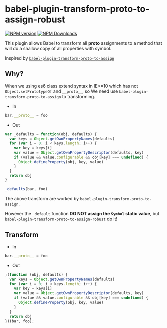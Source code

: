 # babel-plugin-transform-proto-to-assign-robust

<!--[![build status](https://img.shields.io/travis/imcuttle/babel-plugin-transform-proto-to-assign-robust/master.svg?style=flat-square)](https://travis-ci.org/imcuttle/babel-plugin-transform-proto-to-assign-robust)-->

[![NPM version](https://img.shields.io/npm/v/babel-plugin-transform-proto-to-assign-robust.svg?style=flat-square)](https://www.npmjs.com/package/babel-plugin-transform-proto-to-assign-robust)
[![NPM Downloads](https://img.shields.io/npm/dm/babel-plugin-transform-proto-to-assign-robust.svg?style=flat-square&maxAge=43200)](https://www.npmjs.com/package/babel-plugin-transform-proto-to-assign-robust)

This plugin allows Babel to transform all **proto** assignments to a method that will do a shallow copy of all properties with symbol.

Inspired by [`babel-plugin-transform-proto-to-assign`](https://github.com/babel/babel/tree/6.x/packages/babel-plugin-transform-proto-to-assign)

## Why?

When we using es6 class extend syntax in IE<=10 which has not `Object.setPrototypeOf` and `__proto__`, so We need use `babel-plugin-transform-proto-to-assign` to transforming.

- In

```javascript
bar.__proto__ = foo
```

- Out

```javascript
var _defaults = function(obj, defaults) {
  var keys = Object.getOwnPropertyNames(defaults)
  for (var i = 0; i < keys.length; i++) {
    var key = keys[i]
    var value = Object.getOwnPropertyDescriptor(defaults, key)
    if (value && value.configurable && obj[key] === undefined) {
      Object.defineProperty(obj, key, value)
    }
  }
  return obj
}

_defaults(bar, foo)
```

The above transform are worked by `babel-plugin-transform-proto-to-assign`.

However the `_default` function **DO NOT assign the `Symbol` static value**, but `babel-plugin-transform-proto-to-assign-robust` do it!

## Transform
- In
```javascript
bar.__proto__ = foo
```

- Out
```javascript
;(function (obj, defaults) {
  var keys = Object.getOwnPropertyNames(defaults)
  for (var i = 0; i < keys.length; i++) {
    var key = keys[i]
    var value = Object.getOwnPropertyDescriptor(defaults, key)
    if (value && value.configurable && obj[key] === undefined) {
      Object.defineProperty(obj, key, value)
    }
  }
  return obj
})(bar, foo);
```

